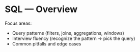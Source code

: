 # SQL — Overview

Focus areas:
- Query patterns (filters, joins, aggregations, windows)
- Interview fluency (recognize the pattern → pick the query)
- Common pitfalls and edge cases
